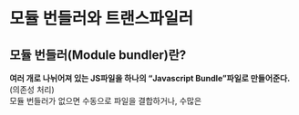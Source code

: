 # 모듈 번들러와 트랜스파일러
## 모듈 번들러(Module bundler)란?
**여러 개로 나뉘어져 있는 JS파일을 하나의 “Javascript Bundle”파일로 만들어준다.**(의존성 처리)  
모듈 번들러가 없으면 수동으로 파일을 결합하거나, 수많은 <script>태그를 사용하여 자바 스크립트를 HTML로 로드해야 한다.

### :heavy_check_mark: 모듈 번들러를 통한 이점  
- 번들러를 사용하기 이전까지는, HTML, JS 를 파싱하며 읽다가 다시 서버에 요청을 보내 필요한 자원을 받는 과정이 반복되었다면, 번들러를 통해 같은 확장자 파일을 묶어서 요청-응답을 받기 때문에 네트워크적으로 비용이 줄게 된다.
- 빌드 시 파일끼리의 의존성을 미리 확인하는 작업이 이루어져, 알아서 파일을 불러오기 때문에 기존 파싱을 통해 파일을 불러오는 것보다 페이지 로딩이 훨씬 빠르다.
### :heavy_check_mark: 번들러 없을때 단점

- 필요한 코드와 적절한 로드 순서를 추적해야한다.
- <script>태그가 여러 개인 경우 서버 호출이 많아져 성능이 저하된다.
- 수많은 수작업이 필요하다.

번들러를 이용하여 결합, 축소 (코드를 더 작고 효율적으로), 코드 분할 (초기 로드시간을 축소) 및 Javascript를 로드하는 프로세스를 자동화한다. 
번들러로는 Webpack, Parcel, Rollup 등이 있다.



## 트랜스파일러(Transpiler)란?
**트랜스파일링(Transpiling)이란 어떤 특정 언어로 작성된 소스 코드를 다른 언어의 소스 코드로 변환하는 것을 말한다.**  
이를 해주는 것이 트랜스파일러(Transpiler)이다. 트랜스파일러가 필요한 이유는 지원하지 않는 언어를 지원하는 다른 언어로 변환하기 위해서 이다.
### 트랜스파일러의 등장 배경
브라우저는 크롬만 있는 것이 아니다. 현재에는 브라우저간 호환성이 많이 높아진 편이지만, 익스플로러와 크롬이 혼용되던 시절, 크롬에서는 잘 동작했던 것이 익스플로러에서는 동작하지 않는 문제가 빈번히 발생했다. 브라우저에서 호환되지 않는 사유가 다양해서 (ex. 언어 버전을 지원안함, webAPI가 다름) 익스플로러를 위한 작업 따로, 크롬을 위한 작업을 따로 하는 등 비 효율적인 작업 과정을 거쳐야 했다.

최근에는 리액트, 뷰와 같은 프레임워크, typescript 와 같이 문법적으로 변환시켜야 하는 서드 파티들을 필수적으로 사용하게 되면서, 트랜스파일링에 대한 필요성이 대두되었다.

### :heavy_check_mark: 트랜스파일러의 기능
대표적인 트랜스파일러인 바벨은 ES6 코드를, 이를 ES5 이하 코드 버전으로 변환시키기 위해 처음 등장하게 되었다. 모든 브라우저가 ES6 의 모든 기능을 사용할 수 있지는 않기 때문에 바벨을 사용하여 여러 브라우저 환경에서도 서비스가 동작할 수 있도록 도와준다.

- ES6+의 기능을 ES5 코드로 변환
- 리액트의 JSX를 자바스크립트 코드로 변환
- 타입스크립트를 자바스크립트로 변환
- sass를 CSS로 변환 등등..

ES6+나 JSX를 변환시키는 트랜스파일러로는 바벨(Babel)이 있으며 타입스크립트를 변환시키는 도구로는 타입스크립트 트랜스파일러가 있다.   
보통 모듈 번들러에 트랜스파일러를 추가해서 사용하는 방식을 사용한다

### 최근 모듈 번들러와 트랜스파일러의 동향
최근에는 바벨을 직접 사용하기 보다는 웹팩으로 통합해서 사용하는 경우가 더 많다.   
웹팩에는 번들링 시 JS 외에도 다양한 확장자를 번들링 할 수 있도록 도와주는 loader 가 존재하는데 babel-loader 를 사용하여 번들링 과정에서 트랜스 파일러가 일어날 수 있도록 해준다.  
개발 환경에서는 코드 수정마다, 번들링과 트랜스파일링을 이루어지기 때문에 크게 도움이 된다.
